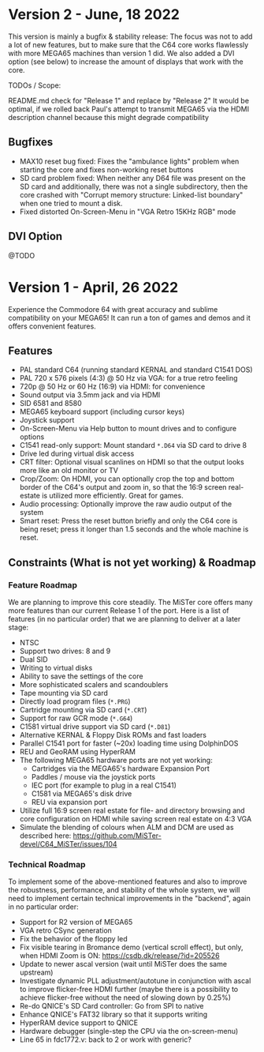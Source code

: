 Version 2 - June, 18 2022
=========================

This version is mainly a bugfix & stability release: The focus was not to add
a lot of new features, but to make sure that the C64 core works flawlessly
with more MEGA65 machines than version 1 did. We also added a DVI option
(see below) to increase the amount of displays that work with the core.

TODOs / Scope:

README.md check for "Release 1" and replace by "Release 2"
It would be optimal, if we rolled back Paul's attempt to transmit MEGA65
via the HDMI description channel because this might degrade compatibility

## Bugfixes

* MAX10 reset bug fixed: Fixes the "ambulance lights" problem when starting
  the core and fixes non-working reset buttons
* SD card problem fixed: When neither any D64 file was present on the SD card
  and additionally, there was not a single subdirectory, then the core
  crashed with "Corrupt memory structure: Linked-list boundary" when one tried
  to mount a disk.
* Fixed distorted On-Screen-Menu in "VGA Retro 15KHz RGB" mode

## DVI Option

@TODO

Version 1 - April, 26 2022
==========================

Experience the Commodore 64 with great accuracy and sublime compatibility
on your MEGA65! It can run a ton of games and demos and it offers convenient
features.

## Features

* PAL standard C64 (running standard KERNAL and standard C1541 DOS)
* PAL 720 x 576 pixels (4:3) @ 50 Hz via VGA: for a true retro feeling
* 720p @ 50 Hz or 60 Hz (16:9) via HDMI: for convenience
* Sound output via 3.5mm jack and via HDMI
* SID 6581 and 8580
* MEGA65 keyboard support (including cursor keys)
* Joystick support
* On-Screen-Menu via Help button to mount drives and to configure options
* C1541 read-only support: Mount standard `*.D64` via SD card to drive 8
* Drive led during virtual disk access
* CRT filter: Optional visual scanlines on HDMI so that the output looks more
  like an old monitor or TV
* Crop/Zoom: On HDMI, you can optionally crop the top and bottom border of
  the C64's output and zoom in, so that the 16:9 screen real-estate is
  utilized more efficiently. Great for games.
* Audio processing: Optionally improve the raw audio output of the system
* Smart reset: Press the reset button briefly and only the C64 core is being
  reset; press it longer than 1.5 seconds and the whole machine is reset.

## Constraints (What is not yet working) & Roadmap

### Feature Roadmap

We are planning to improve this core steadily. The MiSTer core offers many
more features than our current Release 1 of the port. Here is a list of
features (in no particular order) that we are planning to deliver at a later
stage:

* NTSC
* Support two drives: 8 and 9
* Dual SID
* Writing to virtual disks
* Ability to save the settings of the core
* More sophisticated scalers and scandoublers
* Tape mounting via SD card
* Directly load program files (`*.PRG`)
* Cartridge mounting via SD card (`*.CRT`)
* Support for raw GCR mode (`*.G64`)
* C1581 virtual drive support via SD card (`*.D81`)
* Alternative KERNAL & Floppy Disk ROMs and fast loaders
* Parallel C1541 port for faster (~20x) loading time using DolphinDOS
* REU and GeoRAM using HyperRAM
* The following MEGA65 hardware ports are not yet working:
  * Cartridges via the MEGA65's hardware Expansion Port
  * Paddles / mouse via the joystick ports
  * IEC port (for example to plug in a real C1541)	
  * C1581 via MEGA65's disk drive
  * REU via expansion port
* Utilize full 16:9 screen real estate for file- and directory browsing and
  core configuration on HDMI while saving screen real estate on 4:3 VGA
* Simulate the blending of colours when ALM and DCM are used
  as described here: https://github.com/MiSTer-devel/C64_MiSTer/issues/104

### Technical Roadmap

To implement some of the above-mentioned features and also to improve the
robustness, performance, and stability of the whole system, we will need
to implement certain technical improvements in the "backend", again in no
particular order:

* Support for R2 version of MEGA65
* VGA retro CSync generation
* Fix the behavior of the floppy led
* Fix visible tearing in Bromance demo (vertical scroll effect), but only,
  when HDMI Zoom is ON: https://csdb.dk/release/?id=205526
* Update to newer ascal version (wait until MiSTer does the same upstream)
* Investigate dynamic PLL adjustment/autotune in conjunction with ascal
  to improve flicker-free HDMI further (maybe there is a possibility to
  achieve flicker-free without the need of slowing down by 0.25%)
* Re-do QNICE's SD Card controller: Go from SPI to native
* Enhance QNICE's FAT32 library so that it supports writing
* HyperRAM device support to QNICE
* Hardware debugger (single-step the CPU via the on-screen-menu)
* Line 65 in fdc1772.v: back to 2 or work with generic?
